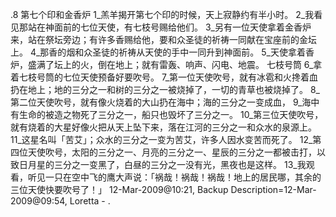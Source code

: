 .8 
第七个印和金香炉 
1_羔羊揭开第七个印的时候，天上寂静约有半小时。 2_我看见那站在神面前的七位天使，有七枝号赐给他们。 
3_另有一位天使拿着金香炉来，站在祭坛旁边；有许多香赐给他，要和众圣徒的祈祷一同献在宝座前的金坛上。 4_那香的烟和众圣徒的祈祷从天使的手中一同升到神面前。 5_天使拿着香炉，盛满了坛上的火，倒在地上；就有雷轰、响声、闪电、地震。 
七枝号筒 
6_拿着七枝号筒的七位天使预备好要吹号。 
7_第一位天使吹号，就有冰雹和火搀着血扔在地上；地的三分之一和树的三分之一被烧掉了，一切的青草也被烧掉了。 
8_第二位天使吹号，就有像火烧着的大山扔在海中；海的三分之一变成血， 9_海中有生命的被造之物死了三分之一，船只也毁坏了三分之一。 
10_第三位天使吹号，就有烧着的大星好像火把从天上坠下来，落在江河的三分之一和众水的泉源上。 11_这星名叫「苦艾」；众水的三分之一变为苦艾，许多人因水变苦而死了。 
12_第四位天使吹号，太阳的三分之一、月亮的三分之一、星辰的三分之一都被击打，以致日月星的三分之一变黑了，白昼的三分之一没有光，黑夜也是这样。 
13_我观看，听见一只在空中飞的鹰大声说：「祸哉！祸哉！祸哉！地上的居民哪，其余的三位天使快要吹号了！」 
12-Mar-2009@10:21, Backup Description=12-Mar-2009@09:54, Loretta - 
.